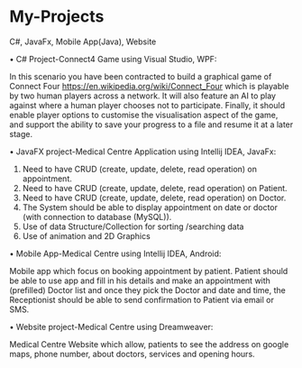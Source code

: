 # My-Projects
C#, JavaFx, Mobile App(Java), Website



•	C# Project-Connect4 Game using Visual Studio, WPF:

In this scenario you have been contracted to build a graphical game of Connect Four https://en.wikipedia.org/wiki/Connect_Four which is playable by two human players across a network. It will also feature an AI to play against where a human player chooses not to participate. Finally, it should enable player options to customise the visualisation aspect of the game, and support the ability to save your progress to a file and resume it at a later stage.

•	JavaFX project-Medical Centre Application using Intellij IDEA, JavaFx:

1. Need to have CRUD (create, update, delete, read operation) on appointment. 
 2. Need to have CRUD (create, update, delete, read operation) on Patient. 
 3. Need to have CRUD (create, update, delete, read operation) on Doctor.
 4. The System should be able to display appointment on date or doctor (with connection to database (MySQL)).
 5. Use of data Structure/Collection for sorting /searching data 
 6. Use of animation and 2D Graphics 

•	Mobile App-Medical Centre using Intellij IDEA, Android:

Mobile app which focus on booking appointment by patient. Patient should be able to use app and fill in his details and make an appointment with (prefilled) Doctor list and once they pick the Doctor and date and time, the Receptionist should be able to send confirmation to Patient via email or SMS. 

•	Website project-Medical Centre using Dreamweaver:

 Medical Centre Website which allow, patients to see the address on google maps, phone number, about doctors, services and opening hours.












